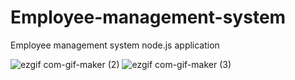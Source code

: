 # Employee-management-system
Employee management system node.js application

![ezgif com-gif-maker (2)](https://user-images.githubusercontent.com/40365898/103436319-3eca5f00-4c40-11eb-91be-73bcfd2d0f41.gif)
![ezgif com-gif-maker (3)](https://user-images.githubusercontent.com/40365898/103436325-4427a980-4c40-11eb-8d45-8b0b3eacf66c.gif)
